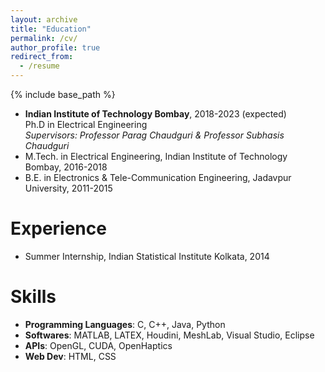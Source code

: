 ```yaml
---
layout: archive
title: "Education"
permalink: /cv/
author_profile: true
redirect_from:
  - /resume
---
```


{% include base_path %}

- <b>Indian Institute of Technology Bombay</b>, 2018-2023 (expected)\
  Ph.D in Electrical Engineering\
  *Supervisors: Professor Parag Chaudguri & Professor Subhasis Chaudguri*<br>
- M.Tech. in Electrical Engineering, Indian Institute of Technology Bombay, 2016-2018
- B.E. in Electronics & Tele-Communication Engineering, Jadavpur University, 2011-2015

Experience
======
* Summer Internship, Indian Statistical Institute Kolkata, 2014
  
Skills
======
* <b>Programming Languages</b>: C, C++, Java, Python
* <b>Softwares</b>: MATLAB, LATEX, Houdini, MeshLab, Visual Studio, Eclipse 
* <b>APIs</b>: OpenGL, CUDA, OpenHaptics
* <b>Web Dev</b>: HTML, CSS